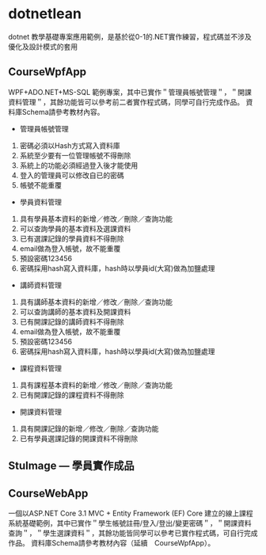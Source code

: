 # dotnetlean

dotnet 教學基礎專案應用範例，是基於從0-1的.NET實作練習，程式碼並不涉及優化及設計模式的套用

<h2>CourseWpfApp</h2>

WPF+ADO.NET+MS-SQL 範例專案，其中已實作＂管理員帳號管理＂，＂開課資料管理＂，其餘功能皆可以參考前二者實作程式碼，同學可自行完成作品。
資料庫Schema請參考教材內容。

* 管理員帳號管理
1. 密碼必須以Hash⽅式寫入資料庫
2. 系統⾄少要有⼀位管理帳號不得刪除
3. 系統上的功能必須經過登入後才能使⽤
4. 登入的管理員可以修改⾃已的密碼
5. 帳號不能重覆

* 學員資料管理
1. 具有學員基本資料的新增／修改／刪除／查詢功能
2. 可以查詢學員的基本資料及選課資料
3. 已有選課記錄的學員資料不得刪除
4. email做為登入帳號，故不能重覆
5. 預設密碼123456
6. 密碼採⽤hash寫入資料庫，hash時以學員id(⼤寫)做為加鹽處理

* 講師資料管理
1. 具有講師基本資料的新增／修改／刪除／查詢功能
2. 可以查詢講師的基本資料及開課資料
3. 已有開課記錄的講師資料不得刪除
4. email做為登入帳號，故不能重覆
5. 預設密碼123456
6. 密碼採⽤hash寫入資料庫，hash時以學員id(⼤寫)做為加鹽處理

* 課程資料管理
1. 具有課程基本資料的新增／修改／刪除／查詢功能
2. 已有開課記錄的課程資料不得刪除

* 開課資料管理
1. 具有開課記錄的新增／修改／刪除／查詢功能
2. 已有學員選課記錄的開課資料不得刪除

<h2>StuImage — 學員實作成品</h2>

<h2>CourseWebApp</h2>

一個以ASP.NET Core 3.1 MVC + Entity Framework (EF) Core 建立的線上課程系統基礎範例，其中已實作＂學生帳號註冊/登入/登出/變更密碼＂，＂開課資料查詢＂，＂學生選課資料＂，其餘功能皆同學可以參考已實作程式碼，可自行完成作品。
資料庫Schema請參考教材內容（延續　CourseWpfApp）。
